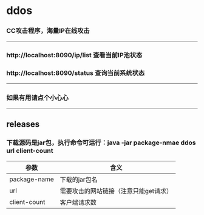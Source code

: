 # ddos
### CC攻击程序，海量IP在线攻击
****
### http://localhost:8090/ip/list 查看当前IP池状态<br/>
### http://localhost:8090/status  查询当前系统状态
****
### 如果有用请点个小心心
****
## releases<br/>
### 下载源码是jar包，执行命令可运行：java -jar package-nmae ddos url client-count<br/>

|参数|含义|
|---|---
|package-name|下载的jar包名    
|url|需要攻击的网站链接（注意只能get请求） 
|client-count|客户端请求数    
